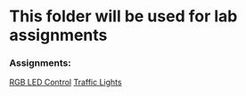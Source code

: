 # This folder will be used for lab assignments
### Assignments:
[RGB LED Control](Homework1)
[Traffic Lights](Homework2)
